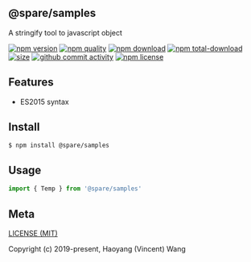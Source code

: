 ## @spare/samples
A stringify tool to javascript object

[![npm version][npm-image]][npm-url]
[![npm quality][quality-image]][quality-url]
[![npm download][download-image]][npm-url]
[![npm total-download][total-download-image]][npm-url]
[![size][size]][size-url]
[![github commit activity][commit-image]][github-url]
[![npm license][license-image]][npm-url]

## Features

- ES2015 syntax

## Install
```console
$ npm install @spare/samples
```

## Usage
```js
import { Temp } from '@spare/samples'
```

## Meta
[LICENSE (MIT)](/LICENSE)

Copyright (c) 2019-present, Haoyang (Vincent) Wang

[//]: <> (Shields)
[npm-image]: https://img.shields.io/npm/v/@spare/samples.svg?style=flat-square
[quality-image]: http://npm.packagequality.com/shield/@spare/samples.svg?style=flat-square
[download-image]: https://img.shields.io/npm/dm/@spare/samples.svg?style=flat-square
[total-download-image]:https://img.shields.io/npm/dt/@spare/samples.svg?style=flat-square
[license-image]: https://img.shields.io/npm/l/@spare/samples.svg?style=flat-square
[commit-image]: https://img.shields.io/github/commit-activity/y/hoyeungw/@spare/samples?style=flat-square
[size]: https://flat.badgen.net/packagephobia/install/@spare/samples

[//]: <> (Link)
[npm-url]: https://npmjs.org/package/@spare/samples
[quality-url]: http://packagequality.com/#?package=@spare/samples
[github-url]: https://github.com/hoyeungw/@spare/samples
[size-url]: https://packagephobia.now.sh/result?p=@spare/samples
